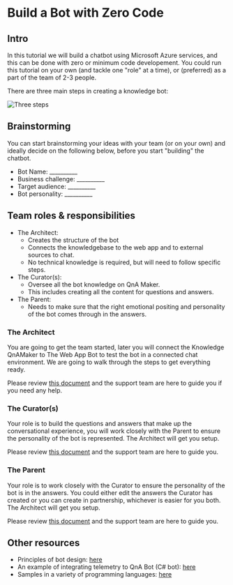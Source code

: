 # Build a Bot with Zero Code

## Intro
In this tutorial we will build a chatbot using Microsoft Azure services, and this can be done with zero or minimum code developement. You could run this tutorial on your own (and tackle one "role" at a time), or (preferred) as a part of the team of 2-3 people. 

There are three main steps in creating a knowledge bot:

![Three steps](https://github.com/galiya/BotWorkshop/blob/master/assets/images/BotZeroCode.png)


## Brainstorming

You can start brainstorming your ideas with your team (or on your own) and ideally decide on the following below, before you start "building" the chatbot.
- Bot Name: __________
- Business challenge: __________ 
- Target audience: __________ 
- Bot personality: __________ 

## Team roles & responsibilities

- The Architect:
  - Creates the structure of the bot
  - Connects the knowledgebase to the web app and  to external sources to chat. 
  - No technical knowledge is required, but will need to follow specific steps. 
- The Curator(s):
  - Oversee all the bot knowledge on QnA Maker. 
  - This includes creating all the content for questions and answers.
- The Parent:
  - Needs to make sure that the right emotional positing and personality of the bot comes through in the answers.

### The Architect
You are going to get the team started, later you will connect the Knowledge QnAMaker to The Web App Bot to test the bot in a connected chat environment. We are going to walk through the steps to get everything ready.

Please review [this document](https://github.com/galiya/BotWorkshop/assets/documents/Architect.docx) and the support team are here to guide you if you need any help.

### The Curator(s)
Your role is to build the questions and answers that make up the conversational experience, you will work closely with the Parent to ensure the personality of the bot is represented. The Architect will get you setup.

Please review [this document](https://github.com/galiya/BotWorkshop/assets/documents/Curator.docx) and the support team are here to guide you.

### The Parent
Your role is to work closely with the Curator to ensure the personality of the bot is in the answers. You could either edit the answers the Curator has created or you can create in partnership, whichever is easier for you both. The Architect will get you setup.

Please review [this document](https://github.com/galiya/BotWorkshop/assets/documents/Parent.docx) and the support team are here to guide you.

## Other resources
- Principles of bot design: [here](https://docs.microsoft.com/en-us/azure/bot-service/bot-service-design-principles?view=azure-bot-service-4.0)
- An example of integrating telemetry to QnA Bot (C# bot): [here](https://github.com/Microsoft/BotBuilder-Samples/tree/master/samples/csharp_dotnetcore/20.qna-with-appinsights)
- Samples in a variety of programming languages: [here](https://github.com/Microsoft/BotBuilder-Samples/tree/master/samples)
